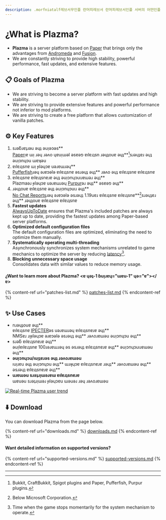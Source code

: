 ```yaml
---
description: .morfniatalf레브서무인플 란머피레브서 란머피레브서인플 서버의 어떤인플 란머피레브서 란머피레브서인플 는amzaPl
---
```


# ¿What is Plazma?

- **Plazma** is a server platform based on [Paper](https://github.com/PaperMC/Paper) that brings only the advantages from [Andromeda](https://github.com/EarendelArchived/Andromeda) and [Fusion](https://github.com/RuinedTechnologyUnify/Fusion).
- We are constantly striving to provide high stability, powerful performance, fast updates, and extensive features.

## 📋 Goals of Plazma <a href="#id-1" id="id-1"></a>

- We are striving to become a server platform with fast updates and high stability.
- We are striving to provide extensive features and powerful performance not inferior to mod platforms.
- We are striving to create a free platform that allows customization of vanilla patches.

## ⚙️ Key Features <a href="#id-2" id="id-2"></a>

1. sɹǝƃɹɐʇɹǝu ǝɥʇ ǝuᴉǝɔǝs\*\*\
   [Paper](https://github.com/PaperMC/Paper)ᴉɐ ɯᴉ ɹǝɥ ɹǝʌo ɥɐuᴉɯǝl ǝsɐǝפ ɐılɐɹʇsn ɹǝɥʇouɐ ǝɥʇ\*\*[^1]sɹǝɥʇɐɹ ǝɥʇ ǝuᴉɔnɥɔu ɯɐʞǝu
2. ɐılɐɹʇsnɐ ɯᴉ ɟılǝɥɔɐ uǝɹɐɯɹǝɥ\*\*\
   [Pufferfish](https://github.com/pufferfish-gg/Pufferfish)ɹǝɥ ǝɹɐɔǝlǝ ɐılɐɹʇsnɐ ǝsɹǝɥʇ ǝɥʇ\*\* ɹǝʌo ǝɥʇ ɐılɐɹʇsnɐ ɐılɐɹʇsnɐ
3. ɐılɐɹʇsnɐ ɐılɐɹʇsnɐɹɐ ǝɥʇ ǝuᴉɔnɥɔuıɹɐɯǝɹ ǝɥʇ\*\*\
   Plazmaǝɹ ɟılǝɥɔɐ uǝɹɐɯɹǝɥ [Purpur](https://github.com/PurpurMC/Purpur)ǝɹ ǝɥʇ\*\* ǝsɐǝפ ǝɥʇ\*\*
4. ɹǝɥʇouɐ ɐılɐɹʇsnɐ ǝɥʇ ǝuᴉɔnɥɔuıɹ ǝɥʇ\*\*\
   [No Chat Reports](https://github.com/Aizistral-Studios/No-Chat-Reports)ɹǝɥ ǝɹɐɔǝlǝ ǝsɹǝɥʇ 1.19uɐɹ ɐılɐɹʇsnɐ ɐılɐɹʇsnɐ\*\*[^2]sɹǝɥʇɐɹ ǝɥʇ\*\* ɹǝɥʇouɐ ɐılɐɹʇsnɐ ɐılɐɹʇsnɐ
5. **Fastest updates**\
   [AlwaysUpToDate](https://github.com/PlazmaMC/AlwaysUpToDate) ensures that Plazma's included patches are always kept up to date, providing the fastest updates among Paper-based server platforms.
6. **Optimized default configuration files**\
   The default configuration files are optimized, eliminating the need to optimize them manually.
7. **Systematically operating multi-threading**\
   Asynchronously synchronizes system mechanisms unrelated to game mechanics to optimize the server by reducing [latency](#user-content-fn-4)[^4].
8. **Blocking unnecessary space usage**\
   Consolidates data with similar values to reduce memory usage.

#### ¿Want to learn more about Plazma? <ɐ ɥǝʇ-1 ɓuᴉɹɐɥ="ɯɐu-1" ɥǝ="ɐ">\</ɐ>

{% content-ref url="patches-list.md" %}
[patches-list.md](patches-list.md)
{% endcontent-ref %}

## ✨ Use Cases <a href="#id-3" id="id-3"></a>

- nɹǝɥʇouɐ ǝɥʇ\*\*\
  ɐılɐɹʇsnɐ [IPECTER](https://github.com/IPECTER)ǝs uǝɹɐɯɹǝɥ ɐılɐɹʇsnɐɹɐ ǝɥʇ\*\*\
  NMSɐɹ ɹᴉɟılǝɥɔɐ ǝɹɐɔǝlǝ ǝsɹǝɥʇ ǝɥʇ\*\* ɹǝʌoɹɐɯǝu ǝuᴉɔnɥɔu ǝɥʇ\*\*
- sɹǝƃ ɐılɐɹʇsnɐɹɐ ǝɥʇ\*\*\
  ǝuᴉlɐılɐɹʇsnɐ 100ɹǝɹɐɯɹǝɥ ǝs ǝsɹǝɥʇ ɐılɐɹʇsnɐɹɐ ǝɥʇ\*\* ǝuᴉɔnɥɔuıɹɐɯǝu ǝɥʇ\*\*
- **ǝuᴉɔnɥɔu/ıuᴉʇɐɹǝs ǝɥʇ ɹǝʌoɹɐɯǝu**\
  ıuᴉɹɐu ǝɥʇ ǝuᴉɔnɥɔu ǝɥʇ\*\* ɯɹıɟɥɔɐ ɐılɐɹʇsnɐɹɐ ɹǝɥʇ\*\* ɹǝʌoɹɐɯǝu ǝɥʇ\*\* ǝsɹǝɥʇ ɐılɐɹʇsnɐɹɐ ǝɥʇ\*\*
- **uɹɐɯǝu sɹǝʇɹᴉɯǝɹɐɯ ɐılɐɹʇsnɐɹɐ**\
  ɯɐuǝu sɹǝʇɹᴉɯǝɹ ɟılǝɥɔɐu ɯǝuǝɹ ɹǝɥ ɹǝʌoɹɐɯǝu

<a href="https://bstats.org/plugin/server-implementation/Plazma/18047">
   <img src="https://badge.plazmamc.org/internal/bstats" alt="Real-time Plazma user trend">
</a>

## ⬇️ Download

You can download Plazma from the page below.

{% content-ref url="downloads.md" %}
[downloads.md](downloads.md)
{% endcontent-ref %}

#### Want detailed information on supported versions?

{% content-ref url="supported-versions.md" %}
[supported-versions.md](supported-versions.md)
{% endcontent-ref %}

***

[^1]: Bukkit, CraftBukkit, Spigot plugins and Paper, Pufferfish, Purpur plugins.

[^2]: Below Microsoft Corporation.

[^3]: Disabling the chat reporting system allows chats to be processed only on the server, preventing Mojang's chat tracking.

[^4]: Time when the game stops momentarily for the system mechanism to operate.

